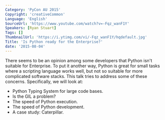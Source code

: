```yaml
---
Category: 'PyCon AU 2015'
Copyright: 'creativeCommon'
Language: 'English'
SourceUrl: 'https://www.youtube.com/watch?v=-Fqz_wanF1Y'
Speakers: [Ryan Stuart]
Tags: []
ThumbnailUrl: 'https://i.ytimg.com/vi/-Fqz_wanF1Y/hqdefault.jpg'
Title: 'Is Python ready for the Enterprise?'
date: '2015-08-04'
---
```

There seems to be an opinion among some developers that Python isn't suitable for Enterprise. To put it another way, Python is great for small tasks where a scripting language works well, but not so suitable for more complicated software stacks. This talk tries to address some of these concerns. Specifically, we will look at:

* Python Typing System for large code bases.
* Is the GIL a problem?
* The speed of Python execution.
* The speed of Python development.
* A case study: Caterpillar.
